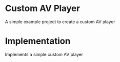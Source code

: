 # Custom AV Player

A simple example project to create a custom AV player

# Implementation

Implements a simple custom AV player
